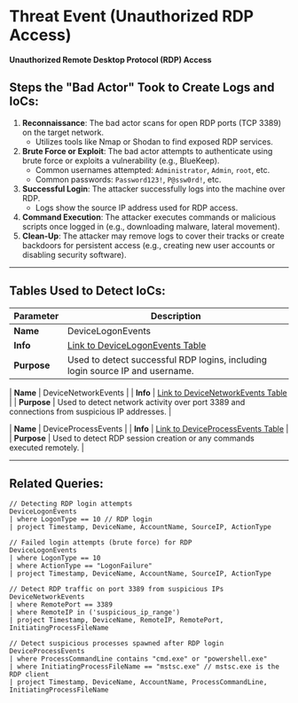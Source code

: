 # Threat Event (Unauthorized RDP Access)
**Unauthorized Remote Desktop Protocol (RDP) Access**

## Steps the "Bad Actor" Took to Create Logs and IoCs:
1. **Reconnaissance**: The bad actor scans for open RDP ports (TCP 3389) on the target network.
   - Utilizes tools like Nmap or Shodan to find exposed RDP services.
2. **Brute Force or Exploit**: The bad actor attempts to authenticate using brute force or exploits a vulnerability (e.g., BlueKeep).
   - Common usernames attempted: `Administrator`, `Admin`, `root`, etc.
   - Common passwords: `Password123!`, `P@ssw0rd!`, etc.
3. **Successful Login**: The attacker successfully logs into the machine over RDP.
   - Logs show the source IP address used for RDP access.
4. **Command Execution**: The attacker executes commands or malicious scripts once logged in (e.g., downloading malware, lateral movement).
5. **Clean-Up**: The attacker may remove logs to cover their tracks or create backdoors for persistent access (e.g., creating new user accounts or disabling security software).

---

## Tables Used to Detect IoCs:

| **Parameter**       | **Description**                                                              |
|---------------------|------------------------------------------------------------------------------|
| **Name**            | DeviceLogonEvents                                                            |
| **Info**            | [Link to DeviceLogonEvents Table](https://learn.microsoft.com/en-us/defender-xdr/advanced-hunting-devicelogonevents-table) |
| **Purpose**         | Used to detect successful RDP logins, including login source IP and username. |

| **Name**            | DeviceNetworkEvents                                                           |
| **Info**            | [Link to DeviceNetworkEvents Table](https://learn.microsoft.com/en-us/defender-xdr/advanced-hunting-devicenetworkevents-table) |
| **Purpose**         | Used to detect network activity over port 3389 and connections from suspicious IP addresses. |

| **Name**            | DeviceProcessEvents                                                           |
| **Info**            | [Link to DeviceProcessEvents Table](https://learn.microsoft.com/en-us/defender-xdr/advanced-hunting-deviceprocessevents-table) |
| **Purpose**         | Used to detect RDP session creation or any commands executed remotely. |

---

## Related Queries:
```kql
// Detecting RDP login attempts
DeviceLogonEvents
| where LogonType == 10 // RDP login
| project Timestamp, DeviceName, AccountName, SourceIP, ActionType

// Failed login attempts (brute force) for RDP
DeviceLogonEvents
| where LogonType == 10
| where ActionType == "LogonFailure"
| project Timestamp, DeviceName, AccountName, SourceIP, ActionType

// Detect RDP traffic on port 3389 from suspicious IPs
DeviceNetworkEvents
| where RemotePort == 3389
| where RemoteIP in ('suspicious_ip_range')
| project Timestamp, DeviceName, RemoteIP, RemotePort, InitiatingProcessFileName

// Detect suspicious processes spawned after RDP login
DeviceProcessEvents
| where ProcessCommandLine contains "cmd.exe" or "powershell.exe"
| where InitiatingProcessFileName == "mstsc.exe" // mstsc.exe is the RDP client
| project Timestamp, DeviceName, AccountName, ProcessCommandLine, InitiatingProcessFileName
